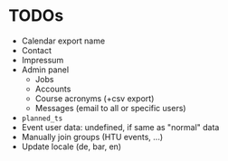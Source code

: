 
TODOs
=====

* Calendar export name
* Contact
* Impressum
* Admin panel
  * Jobs
  * Accounts
  * Course acronyms (+csv export)
  * Messages (email to all or specific users)
* `planned_ts`
* Event user data: undefined, if same as "normal" data
* Manually join groups (HTU events, ...)
* Update locale (de, bar, en)

